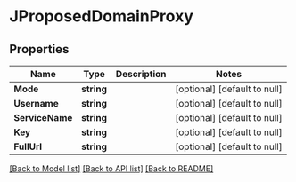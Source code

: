 # JProposedDomainProxy

## Properties
Name | Type | Description | Notes
------------ | ------------- | ------------- | -------------
**Mode** | **string** |  | [optional] [default to null]
**Username** | **string** |  | [optional] [default to null]
**ServiceName** | **string** |  | [optional] [default to null]
**Key** | **string** |  | [optional] [default to null]
**FullUrl** | **string** |  | [optional] [default to null]

[[Back to Model list]](../README.md#documentation-for-models) [[Back to API list]](../README.md#documentation-for-api-endpoints) [[Back to README]](../README.md)


